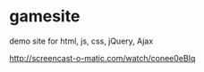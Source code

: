 # gamesite
demo site for html, js, css, jQuery, Ajax


http://screencast-o-matic.com/watch/conee0eBIq
